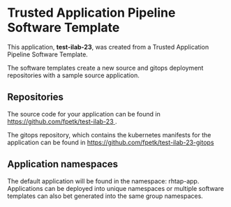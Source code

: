 # Trusted Application Pipeline Software Template

This application, **test-ilab-23**, was created from a Trusted Application Pipeline Software Template.

The software templates create a new source and gitops deployment repositories with a sample source application. 

## Repositories

The source code for your application can be found in [https://github.com/fpetk/test-ilab-23 ](https://github.com/fpetk/test-ilab-23 ).
 
The gitops repository, which contains the kubernetes manifests for the application can be found in 
[https://github.com/fpetk/test-ilab-23-gitops ](https://github.com/fpetk/test-ilab-23-gitops ) 

## Application namespaces 

The default application will be found in the namespace: rhtap-app. Applications can be deployed into unique namespaces or multiple software templates can also bet generated into the same group namespaces.  
